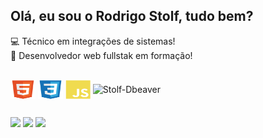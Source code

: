 ## Olá, eu sou o Rodrigo Stolf, tudo bem?

💻 Técnico em integrações de sistemas!<br>
📖 Desenvolvedor web fullstak em formação!

<div style="display: inline_block"><br>
  <img align="center" alt="Stolf-HTML" height="30" width="40" src="https://raw.githubusercontent.com/devicons/devicon/master/icons/html5/html5-original.svg">
  <img align="center" alt="Stolf-CSS" height="30" width="40" src="https://raw.githubusercontent.com/devicons/devicon/master/icons/css3/css3-original.svg">
  <img align="center" alt="Stolf-Js" height="30" width="40" src="https://raw.githubusercontent.com/devicons/devicon/master/icons/javascript/javascript-plain.svg">
  <img align="center" alt="Stolf-Dbeaver" height="30" width="40" src="https://icon.icepanel.io/Technology/svg/DBeaver.svg">
  <! – <img align="center" alt="Stolf-Python" height="30" width="40" src="https://raw.githubusercontent.com/devicons/devicon/master/icons/python/python-original.svg"> 
  <! – <img align="center" alt="Stolf-Csharp" height="30" width="40" src="https://raw.githubusercontent.com/devicons/devicon/master/icons/csharp/csharp-original.svg"> 
  <!– <img align="center" alt="Stolf-Ts" height="30" width="40" src="https://raw.githubusercontent.com/devicons/devicon/master/icons/typescript/typescript-plain.svg">
  <! – <img align="center" alt="Stolf-React" height="30" width="40" src="https://raw.githubusercontent.com/devicons/devicon/master/icons/react/react-original.svg"> 
  </div>
  
  ##
 
<div> 
  <a href="https://www.linkedin.com/in/rodrigo-stolf-1b391125a" target="_blank"><img src="https://img.shields.io/badge/-LinkedIn-%230077B5?style=for-the-badge&logo=linkedin&logoColor=white" target="_blank"></a> 
  <a href="https://instagram.com/sr.stolf" target="_blank"><img src="https://img.shields.io/badge/-Instagram-%23E4405F?style=for-the-badge&logo=instagram&logoColor=white" target="_blank"></a>
  <a href = "mailto:rs_mkt@outlook.com"><img src="https://img.shields.io/badge/-Gmail-%23333?style=for-the-badge&logo=gmail&logoColor=white" target="_blank"></a>
    <!-- <a href="https://discord.gg/wagxzStdcR" target="_blank"><img src="https://img.shields.io/badge/Discord-7289DA?style=for-the-badge&logo=discord&logoColor=white" target="_blank"></a> -->
</div>
